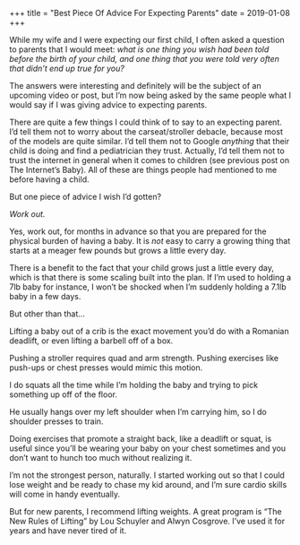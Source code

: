 +++
title = "Best Piece Of Advice For Expecting Parents"
date = 2019-01-08
+++

While my wife and I were expecting our first child, I often asked a question to parents that I would meet: _what is one thing you wish had been told before the birth of your child, and one thing that you were told very often that didn’t end up true for you?_

The answers were interesting and definitely will be the subject of an upcoming video or post, but I’m now being asked by the same people what I would say if I was giving advice to expecting parents.

There are quite a few things I could think of to say to an expecting parent. I’d tell them not to worry about the carseat/stroller debacle, because most of the models are quite similar. I’d tell them not to Google _anything_ that their child is doing and find a pediatrician they trust. Actually, I’d tell them not to trust the internet in general when it comes to children (see previous post on The Internet’s Baby). All of these are things people had mentioned to me before having a child.

But one piece of advice I wish I’d gotten?

_Work out._

Yes, work out, for months in advance so that you are prepared for the physical burden of having a baby. It is _not_ easy to carry a growing thing that starts at a meager few pounds but grows a little every day. 

There is a benefit to the fact that your child grows just a little every day, which is that there is some scaling built into the plan. If I’m used to holding a 7lb baby for instance, I won’t be shocked when I’m suddenly holding a 7.1lb baby in a few days.

But other than that…

Lifting a baby out of a crib is the exact movement you’d do with a Romanian deadlift, or even lifting a barbell off of a box. 

Pushing a stroller requires quad and arm strength. Pushing exercises like push-ups or chest presses would mimic this motion.

I do squats all the time while I’m holding the baby and trying to pick something up off of the floor. 

He usually hangs over my left shoulder when I’m carrying him, so I do shoulder presses to train.

Doing exercises that promote a straight back, like a deadlift or squat, is useful since you’ll be wearing your baby on your chest sometimes and you don’t want to hunch too much without realizing it.

I’m not the strongest person, naturally. I started working out so that I could lose weight and be ready to chase my kid around, and I’m sure cardio skills will come in handy eventually. 

But for new parents, I recommend lifting weights. A great program is “The New Rules of Lifting” by Lou Schuyler and Alwyn Cosgrove. I’ve used it for years and have never tired of it.